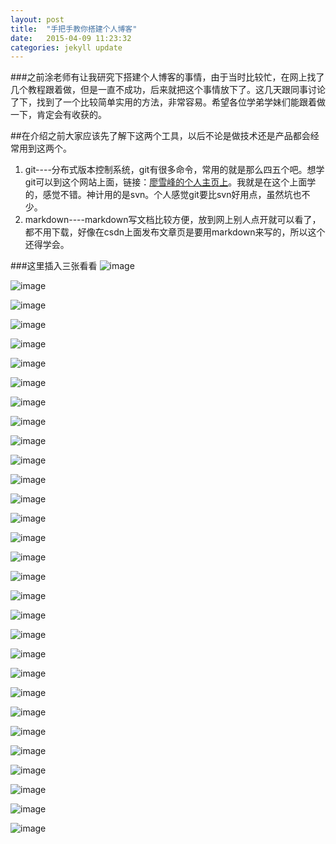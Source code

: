 ```yaml
---
layout: post
title:  "手把手教你搭建个人博客"
date:   2015-04-09 11:23:32
categories: jekyll update
---
```


###之前涂老师有让我研究下搭建个人博客的事情，由于当时比较忙，在网上找了几个教程跟着做，但是一直不成功，后来就把这个事情放下了。这几天跟同事讨论了下，找到了一个比较简单实用的方法，非常容易。希望各位学弟学妹们能跟着做一下，肯定会有收获的。



##在介绍之前大家应该先了解下这两个工具，以后不论是做技术还是产品都会经常用到这两个。
1. git----分布式版本控制系统，git有很多命令，常用的就是那么四五个吧。想学git可以到这个网站上面，链接：[廖雪峰的个人主页上](http://www.liaoxuefeng.com/wiki/0013739516305929606dd18361248578c67b8067c8c017b000)。我就是在这个上面学的，感觉不错。神计用的是svn。个人感觉git要比svn好用点，虽然坑也不少。
2. markdown----markdown写文档比较方便，放到网上别人点开就可以看了，都不用下载，好像在csdn上面发布文章页是要用markdown来写的，所以这个还得学会。

###这里插入三张看看
![image](http://guohongwei719.github.io/images/20150725/1.png)

![image](http://guohongwei719.github.io/images/20150725/2.png)

![image](http://guohongwei719.github.io/images/20150725/3.png)

![image](http://guohongwei719.github.io/images/20150725/4.png)

![image](http://guohongwei719.github.io/images/20150725/5.png)

![image](http://guohongwei719.github.io/images/20150725/6.png)

![image](http://guohongwei719.github.io/images/20150725/7.png)

![image](http://guohongwei719.github.io/images/20150725/8.png)

![image](http://guohongwei719.github.io/images/20150725/9.png)

![image](http://guohongwei719.github.io/images/20150725/10.png)

![image](http://guohongwei719.github.io/images/20150725/11.png)

![image](http://guohongwei719.github.io/images/20150725/12.png)

![image](http://guohongwei719.github.io/images/20150725/13.png)

![image](http://guohongwei719.github.io/images/20150725/14.png)

![image](http://guohongwei719.github.io/images/20150725/15.png)

![image](http://guohongwei719.github.io/images/20150725/16.png)

![image](http://guohongwei719.github.io/images/20150725/17.png)

![image](http://guohongwei719.github.io/images/20150725/18.png)

![image](http://guohongwei719.github.io/images/20150725/19.png)

![image](http://guohongwei719.github.io/images/20150725/20.png)

![image](http://guohongwei719.github.io/images/20150725/21.png)

![image](http://guohongwei719.github.io/images/20150725/22.png)

![image](http://guohongwei719.github.io/images/20150725/23.png)

![image](http://guohongwei719.github.io/images/20150725/24.png)

![image](http://guohongwei719.github.io/images/20150725/25.png)

![image](http://guohongwei719.github.io/images/20150725/26.png)

![image](http://guohongwei719.github.io/images/20150725/27.png)

![image](http://guohongwei719.github.io/images/20150725/28.png)

![image](http://guohongwei719.github.io/images/20150725/29.png)

![image](http://guohongwei719.github.io/images/20150725/30.png)
